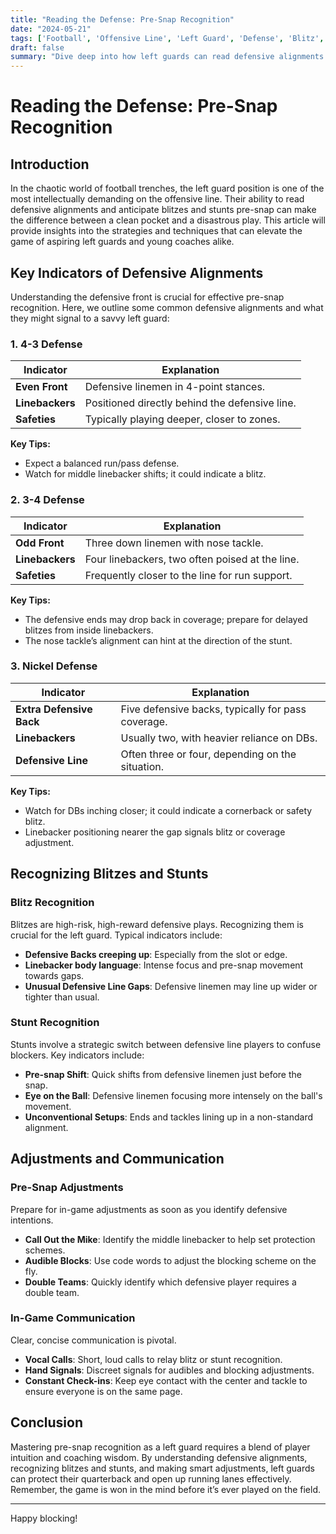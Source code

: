 ```yaml
---
title: "Reading the Defense: Pre-Snap Recognition"
date: "2024-05-21"
tags: ['Football', 'Offensive Line', 'Left Guard', 'Defense', 'Blitz', 'Stunts', 'Coaching', 'Player Tips', 'Game Strategy']
draft: false
summary: "Dive deep into how left guards can read defensive alignments and anticipate blitzes and stunts to make effective adjustments, blending player knowledge with coaching wisdom."
---
```


# Reading the Defense: Pre-Snap Recognition

## Introduction

In the chaotic world of football trenches, the left guard position is one of the most intellectually demanding on the offensive line. Their ability to read defensive alignments and anticipate blitzes and stunts pre-snap can make the difference between a clean pocket and a disastrous play. This article will provide insights into the strategies and techniques that can elevate the game of aspiring left guards and young coaches alike.

## Key Indicators of Defensive Alignments

Understanding the defensive front is crucial for effective pre-snap recognition. Here, we outline some common defensive alignments and what they might signal to a savvy left guard:

### 1. **4-3 Defense**

| Indicator               | Explanation                                     |
|-------------------------|-------------------------------------------------|
| **Even Front**          | Defensive linemen in 4-point stances.           |
| **Linebackers**         | Positioned directly behind the defensive line.  |
| **Safeties**            | Typically playing deeper, closer to zones.     |

**Key Tips:**
- Expect a balanced run/pass defense.
- Watch for middle linebacker shifts; it could indicate a blitz.

### 2. **3-4 Defense**

| Indicator               | Explanation                                     |
|-------------------------|-------------------------------------------------|
| **Odd Front**           | Three down linemen with nose tackle.            |
| **Linebackers**         | Four linebackers, two often poised at the line. |
| **Safeties**            | Frequently closer to the line for run support.  |

**Key Tips:**
- The defensive ends may drop back in coverage; prepare for delayed blitzes from inside linebackers.
- The nose tackle’s alignment can hint at the direction of the stunt.

### 3. **Nickel Defense**

| Indicator               | Explanation                                       |
|-------------------------|---------------------------------------------------|
| **Extra Defensive Back**| Five defensive backs, typically for pass coverage.|
| **Linebackers**         | Usually two, with heavier reliance on DBs.        |
| **Defensive Line**      | Often three or four, depending on the situation.  |

**Key Tips:**
- Watch for DBs inching closer; it could indicate a cornerback or safety blitz.
- Linebacker positioning nearer the gap signals blitz or coverage adjustment.

## Recognizing Blitzes and Stunts

### **Blitz Recognition**

Blitzes are high-risk, high-reward defensive plays. Recognizing them is crucial for the left guard. Typical indicators include:

- **Defensive Backs creeping up**: Especially from the slot or edge.
- **Linebacker body language**: Intense focus and pre-snap movement towards gaps.
- **Unusual Defensive Line Gaps**: Defensive linemen may line up wider or tighter than usual.

### **Stunt Recognition**

Stunts involve a strategic switch between defensive line players to confuse blockers. Key indicators include:

- **Pre-snap Shift**: Quick shifts from defensive linemen just before the snap.
- **Eye on the Ball**: Defensive linemen focusing more intensely on the ball's movement.
- **Unconventional Setups**: Ends and tackles lining up in a non-standard alignment.

## Adjustments and Communication

### **Pre-Snap Adjustments**

Prepare for in-game adjustments as soon as you identify defensive intentions.

- **Call Out the Mike**: Identify the middle linebacker to help set protection schemes.
- **Audible Blocks**: Use code words to adjust the blocking scheme on the fly.
- **Double Teams**: Quickly identify which defensive player requires a double team.

### **In-Game Communication**

Clear, concise communication is pivotal.

- **Vocal Calls**: Short, loud calls to relay blitz or stunt recognition.
- **Hand Signals**: Discreet signals for audibles and blocking adjustments.
- **Constant Check-ins**: Keep eye contact with the center and tackle to ensure everyone is on the same page.

## Conclusion

Mastering pre-snap recognition as a left guard requires a blend of player intuition and coaching wisdom. By understanding defensive alignments, recognizing blitzes and stunts, and making smart adjustments, left guards can protect their quarterback and open up running lanes effectively. Remember, the game is won in the mind before it’s ever played on the field.

---

Happy blocking!
```
